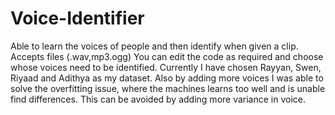 # Voice-Identifier
Able to learn the voices of people and then identify when given a clip. Accepts files (.wav,mp3.ogg)
You can edit the code as required and choose whose voices need to be identified. Currently I have chosen Rayyan, Swen, Riyaad and Adithya as my dataset.
Also by adding more voices I was able to solve the overfitting issue, where the machines learns too well and is unable find differences. This can be avoided by adding more variance in voice.
